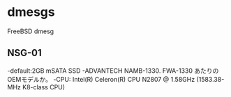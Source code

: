 # dmesgs
FreeBSD dmesg



## NSG-01
-default:2GB mSATA SSD
-ADVANTECH NAMB-1330. FWA-1330 あたりのOEMモデルか。
-CPU: Intel(R) Celeron(R) CPU  N2807  @ 1.58GHz (1583.38-MHz K8-class CPU)

